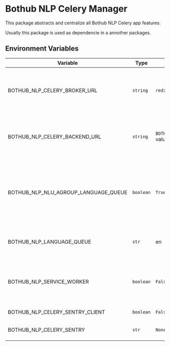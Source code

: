 # Bothub NLP Celery Manager

This package abstracts and centralize all Bothub NLP Celery app features.

Usually this package is used as dependencie in a annother packages.

## Environment Variables

| Variable | Type | Default | Description |
|--|--|--|--|
| BOTHUB_NLP_CELERY_BROKER_URL | `string` | `redis://localhost:6379/0` | Celery Broker URL, check usage instructions in [Celery Docs](http://docs.celeryproject.org/en/latest/index.html) |
| BOTHUB_NLP_CELERY_BACKEND_URL | `string` | `BOTHUB_NLP_CELERY_BROKER_URL` value | Celery Backend URL, check usage instructions in [Celery Docs](http://docs.celeryproject.org/en/latest/index.html) |
| BOTHUB_NLP_NLU_AGROUP_LANGUAGE_QUEUE | `boolean` | `True` | Agroup tasks by language in celery queue, if `True` there will be only one queue per language. |
| BOTHUB_NLP_LANGUAGE_QUEUE | `str` | en | Set language that will be loaded in celery |
| BOTHUB_NLP_SERVICE_WORKER | `boolean` | `False` | Set true if you are running celery bothub-nlp-nlu-worker |
| BOTHUB_NLP_CELERY_SENTRY_CLIENT | `boolean` | `False` | Enable Sentry |
| BOTHUB_NLP_CELERY_SENTRY | `str` | `None` | Set URL Sentry Server |
